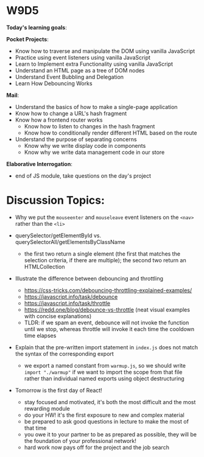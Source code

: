 # W9D5 
**Today's learning goals**:

**Pocket Projects**:
* Know how to traverse and manipulate the DOM using vanilla JavaScript
* Practice using event listeners using vanilla JavaScript
* Learn to Implement extra Functionality using vanilla JavaScript
* Understand an HTML page as a tree of DOM nodes
* Understand Event Bubbling and Delegation
* Learn How Debouncing Works

**Mail**:
* Understand the basics of how to make a single-page application
* Know how to change a URL's hash fragment
* Know how a frontend router works
  * Know how to listen to changes in the hash fragment
  * Know how to conditionally render different HTML based on the route
* Understand the purpose of separating concerns
  * Know why we write display code in components
  * Know why we write data management code in our store

**Elaborative Interrogation**:
- end of JS module, take questions on the day's project

# Discussion Topics: 
- Why we put the `mouseenter` and `mouseleave` event listeners on the `<nav>` rather than the `<li>`
  
- querySelector/getElementById vs. querySelectorAll/getElementsByClassName
  + the first two return a single element (the first that matches the selection criteria, if there are multiple); the second two return an HTMLCollection
  
- Illustrate the difference between debouncing and throttling
  + https://css-tricks.com/debouncing-throttling-explained-examples/
  + https://javascript.info/task/debounce
  + https://javascript.info/task/throttle
  + https://redd.one/blog/debounce-vs-throttle (neat visual examples with concise explanations)
  + TLDR: if we spam an event, debounce will not invoke the function until we stop, whereas throttle will invoke it each time the cooldown time elapses

- Explain that the pre-written import statement in `index.js` does not match the syntax of the corresponding export
  + we export a named constant from `warmup.js`, so we should write `import "./warmup"` if we want to import the scope from that file rather than individual named exports using object destructuring 

- Tomorrow is the first day of React!
  + stay focused and motivated, it's both the most difficult and the most rewarding module
  + do your HW! it's the first exposure to new and complex material
  + be prepared to ask good questions in lecture to make the most of that time
  + you owe it to your partner to be as prepared as possible, they will be the foundation of your professional network!
  + hard work now pays off for the project and the job search